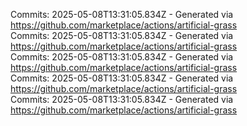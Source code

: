 Commits: 2025-05-08T13:31:05.834Z - Generated via https://github.com/marketplace/actions/artificial-grass
<br>
Commits: 2025-05-08T13:31:05.834Z - Generated via https://github.com/marketplace/actions/artificial-grass
<br>
Commits: 2025-05-08T13:31:05.834Z - Generated via https://github.com/marketplace/actions/artificial-grass
<br>
Commits: 2025-05-08T13:31:05.834Z - Generated via https://github.com/marketplace/actions/artificial-grass
<br>
Commits: 2025-05-08T13:31:05.834Z - Generated via https://github.com/marketplace/actions/artificial-grass
<br>
